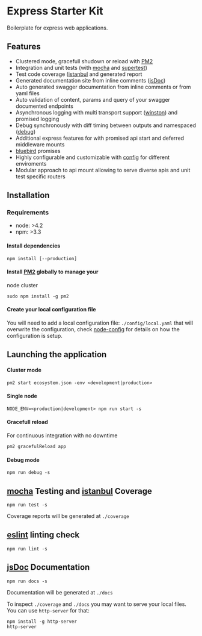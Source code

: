 # Express Starter Kit

Boilerplate for express web applications.

## Features

- Clustered mode, gracefull shudown or reload with [PM2](https://github.com/Unitech/pm2)
- Integration and unit tests (with [mocha](https://mochajs.org/) and [supertest](https://github.com/visionmedia/supertest))
- Test code coverage ([istanbul](https://github.com/gotwarlost/istanbul) and generated report
- Generated documentation site from inline comments ([jsDoc](http://usejsdoc.org/))
- Auto generated swagger documentation from inline comments or from yaml files
- Auto validation of content, params and query of your swagger documented endpoints
- Asynchronous logging with multi transport support ([winston](https://github.com/winstonjs/winston)) and promised logging
- Debug synchronously with diff timing between outputs and namespaced ([debug](https://github.com/visionmedia/debug))
- Additional express features for with promised api start and deferred middleware
mounts
- [bluebird](https://github.com/petkaantonov/bluebird) promises
- Highly configurable and customizable with [config](https://github.com/lorenwest/node-config) for different enviroments
- Modular approach to api mount allowing to serve diverse apis and unit test
specific routers

## Installation

### Requirements

- node: >4.2
- npm: >3.3

#### Install dependencies

```
npm install [--production]
```

#### Install [PM2](https://github.com/Unitech/pm2) globally to manage your
node cluster

```
sudo npm install -g pm2
```

#### Create your local configuration file

You will need to add a local configuration file: `./config/local.yaml` that
will overwrite the configuration, check
[node-config](https://github.com/lorenwest/node-config) for details on how the configuration is setup.

## Launching the application


#### Cluster mode

```
pm2 start ecosystem.json -env <development|production>
```

#### Single node

```
NODE_ENV=<production|development> npm run start -s
```

#### Gracefull reload

For continuous integration with no downtime

```
pm2 gracefulReload app
```

#### Debug mode

```
npm run debug -s
```

## [mocha](https://mochajs.org/) Testing and [istanbul](https://github.com/gotwarlost/istanbul) Coverage

```
npm run test -s
```

Coverage reports will be generated at `./coverage`

## [eslint](http://eslint.org/) linting check

```
npm run lint -s

```
## [jsDoc](http://usejsdoc.org/) Documentation

```
npm run docs -s
```

Documentation will be generated at `./docs`


To inspect `./coverage` and `./docs` you may want to serve your local files.
You can use `http-server` for that:

```
npm install -g http-server
http-server
```

